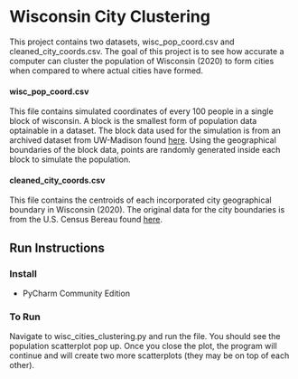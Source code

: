 # Wisconsin City Clustering
This project contains two datasets, wisc_pop_coord.csv and cleaned_city_coords.csv. 
The goal of this project is to see how accurate a computer can cluster the population of Wisconsin (2020) to form cities when compared to
where actual cities have formed.

#### wisc_pop_coord.csv
This file contains simulated coordinates of every 100 people in a single block of wisconsin. A block is the smallest form of population data optainable in a dataset. 
The block data used for the simulation is from an archived dataset from UW-Madison found [here](https://geodata.wisc.edu/catalog/367B52FB-6AEC-47F9-978D-29D1876AF057/metadata?utm_source=chatgpt.com).
Using the geographical boundaries of the block data, points are randomly generated inside each block to simulate the population.

#### cleaned_city_coords.csv
This file contains the centroids of each incorporated city geographical boundary in Wisconsin (2020). 
The original data for the city boundaries is from the U.S. Census Bereau found [here](https://catalog.data.gov/dataset/2020-cartographic-boundary-file-shp-current-place-for-wisconsin-1-500000).

## Run Instructions

### Install
- PyCharm Community Edition

### To Run
Navigate to wisc_cities_clustering.py and run the file. You should see the population scatterplot pop up. Once you close the plot, 
the program will continue and will create two more scatterplots (they may be on top of each other).

